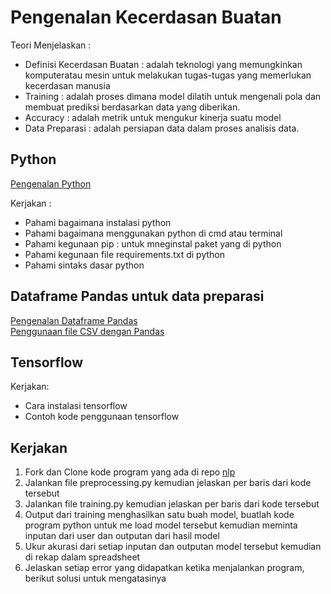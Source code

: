 # Pengenalan Kecerdasan Buatan

Teori Menjelaskan :
* Definisi Kecerdasan Buatan : adalah teknologi yang memungkinkan komputeratau mesin untuk melakukan tugas-tugas yang memerlukan kecerdasan manusia
* Training : adalah proses dimana model dilatih untuk mengenali pola dan membuat prediksi berdasarkan data yang diberikan.
* Accuracy : adalah metrik untuk mengukur kinerja suatu model
* Data Preparasi : adalah persiapan data dalam proses analisis data.

## Python

[Pengenalan Python](https://www.youtube.com/watch?app=desktop&v=NxJBY8D8ZUk&ab_channel=RollyMaulanaAwangga)

Kerjakan :
* Pahami bagaimana instalasi python
* Pahami bagaimana menggunakan python di cmd atau terminal
* Pahami kegunaan pip : untuk mneginstal paket yang di python
* Pahami kegunaan file requirements.txt di python
* Pahami sintaks dasar python

## Dataframe Pandas untuk data preparasi

[Pengenalan Dataframe Pandas](https://www.youtube.com/watch?v=AVdkuWgr-ks&pp=ygUOYXdhbmdnYSBwYW5kYXM%3D)\
[Penggunaan file CSV dengan Pandas](https://www.youtube.com/watch?v=qWbFWL36Ekw&pp=ygUOYXdhbmdnYSBwYW5kYXM%3D)

## Tensorflow

Kerjakan:
* Cara instalasi tensorflow
* Contoh kode penggunaan tensorflow 

## Kerjakan

1. Fork dan Clone kode program yang ada di repo [nlp](https://github.com/mymyid/nlp)
2. Jalankan file preprocessing.py kemudian jelaskan per baris dari kode tersebut
3. Jalankan file training.py kemudian jelaskan per baris dari kode tersebut
4. Output dari training menghasilkan satu buah model, buatlah kode program python untuk me load model tersebut kemudian meminta inputan dari user dan outputan dari hasil model
5. Ukur akurasi dari setiap inputan dan outputan model tersebut kemudian di rekap dalam spreadsheet
6. Jelaskan setiap error yang didapatkan ketika menjalankan program, berikut solusi untuk mengatasinya
